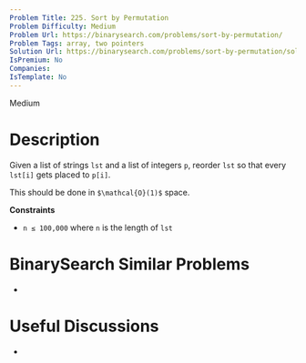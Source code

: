 ```yaml
---
Problem Title: 225. Sort by Permutation
Problem Difficulty: Medium
Problem Url: https://binarysearch.com/problems/sort-by-permutation/
Problem Tags: array, two pointers
Solution Url: https://binarysearch.com/problems/sort-by-permutation/solutions/
IsPremium: No
Companies: 
IsTemplate: No
---
```


<span style="color: ;">Medium</span>

# Description

Given a list of strings `lst` and a list of integers `p`, reorder `lst` so that every `lst[i]` gets placed to `p[i]`.

This should be done in `$\mathcal{O}(1)$` space.

**Constraints**
- `n ≤ 100,000` where `n` is the length of `lst`

# BinarySearch Similar Problems

- []()

# Useful Discussions

- []()
